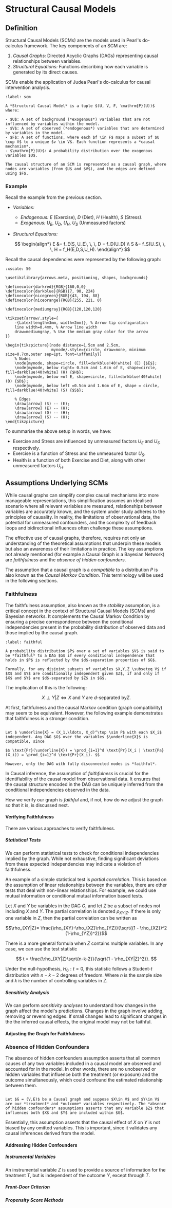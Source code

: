 # Structural Causal Models

## Definition

Structural Causal Models (SCMs) are the models used in Pearl's do-calculus framework. The key components of an SCM are:

1. *Causal Graphs:* Directed Acyclic Graphs (DAGs) representing causal relationships between variables.
2. *Structural Equations:* Functions describing how each variable is generated by its direct causes.

SCMs enable the application of Judea Pearl's do-calculus for causal intervention analysis.

```{prf:definition}
:label: scm

A *Structural Causal Model* is a tuple $(U, V, F, \mathrm{P}(U))$ where:

- $U$: A set of background (*exogenous*) variables that are not influenced by variables within the model.
- $V$: A set of observed (*endogenous*) variables that are determined by variables in the model.
- $F$: A set of functions, where each $f \in F$ maps a subset of $U \cup V$ to a unique $v \in V$. Each function represents a *causal mechanism*.
- $\mathrm{P}(U)$: A probability distribution over the exogenous variables $U$.

The causal structure of an SCM is represented as a causal graph, where nodes are variables (from $U$ and $V$), and the edges are defined using $F$.

```

### Example

Recall the example from the previous section.

- *Variables:*

  - *Endogenous:* $E$ (Exercise), $D$ (Diet), $H$ (Health), $S$ (Stress).
  - *Exogenous:* $U_E$, $U_D$, $U_H$, $U_S$ (Unmeasured factors)
- *Structural Equations:*

  $$
  \begin{align*}
      E &= f_E(S, U_E), \, \, D = f_D(U_D) \\
      S &= f_S(U_S), \, \, H = f_H(E,D,S,U_H).
  \end{align*}
  $$

Recall the causal dependencies were represented by the following graph:

```{tikz}
:xscale: 50

\usetikzlibrary{arrows.meta, positioning, shapes, backgrounds}

\definecolor{darkred}{RGB}{160,0,0}
\definecolor{darkblue}{RGB}{7, 90, 224}
\definecolor{nicegreen}{RGB}{43, 194, 88}
\definecolor{niceorange}{RGB}{255, 221, 0}

\definecolor{mediumgray}{RGB}{120,120,120}

\tikzset{arrow/.style={
    -{Latex[length=3mm, width=2mm]}, % Arrow tip configuration
    line width=0.4mm, % Arrow line width
    draw=mediumgray, % Use the medium gray color for the arrow
}}

\begin{tikzpicture}[node distance=1.5cm and 2.5cm, 
                    mynode/.style={circle, draw=none, minimum size=0.7cm,outer sep=1pt, font=\sffamily}]
    % Nodes
    \node[mynode, shape=circle, fill=darkblue!40!white] (E) {$E$};
    \node[mynode, below right= 0.5cm and 1.6cm of E, shape=circle, fill=darkblue!40!white] (H) {$H$};
    \node[mynode, below =of E, shape=circle, fill=darkblue!40!white] (D) {$D$};
    \node[mynode, below left =0.5cm and 1.6cm of E, shape = circle,  fill=darkblue!40!white] (S) {$S$};

    % Edges
    \draw[arrow] (S) -- (E);
    \draw[arrow] (E) -- (H);
    \draw[arrow] (D) -- (H);
    \draw[arrow] (S) -- (H);
\end{tikzpicture}

```

To summarise the above setup in words, we have:

- Exercise and Stress are influenced by unmeasured factors $U_E$ and $U_S$ respectively.
- Exercise is a function of Stress and the unmeasured factor $U_S$.
- Health is a function of both Exercise and Diet, along with other unmeasured factors $U_H$.

## Assumptions Underlying SCMs

While causal graphs can simplify complex causal mechanisms into more manageable representations, this simplification assumes an idealised scenario where all relevant variables are measured, relationships between variables are accurately known, and the system under study adheres to the principles of causality. In reality, the limitations of observational data, the potential for unmeasured confounders, and the complexity of feedback loops and bidirectional influences often challenge these assumptions.

The effective use of causal graphs, therefore, requires not only an understanding of the theoretical assumptions that underpin these models but also an awareness of their limitations in practice. The key assumptions not already mentioned (for example a Causal Graph is a Bayesian Network) are *faithfulness* and the *absence of hidden confounders*.

The assumption that a causal graph is a *compatible* to a distribution $P$ is also known as the *Causal Markov Condition*. This terminology will be used in the following sections.

### Faithfulness

The faithfulness assumption, also known as the *stability* assumption, is a critical concept in the context of Structural Causal Models (SCMs) and Bayesian networks. It complements the Causal Markov Condition by ensuring a precise correspondence between the conditional independencies present in the probability distribution of observed data and those implied by the causal graph.

```{prf:definition} Faithful
:label: faithful

A probability distribution $P$ over a set of variables $V$ is said to be *faithful* to a DAG $G$ if every conditional independence that holds in $P$ is reflected by the $d$-separation properties of $G$. 

Formally, for any disjoint subsets of variables $X,Y,Z \subseteq V$ if $X$ and $Y$ are conditionally independent given $Z$, if and only if $X$ and $Y$ are $d$-separated by $Z$ in $G$.

```

The implication of this is the following:

$$ X \perp Y | Z \iff X \text{ and } Y \text{ are $d$-separated by} Z. $$

At first, faithfulness and the causal Markov condition (graph compatibility) may seem to be equivalent. However, the following example demonstrates that faithfulness is a stronger condition.

```{prf:example} Faithfulness vs. Compatibility

Let $ \underline{X} = (X_1,\ldots, X_d)^\top \sim P$ with each $X_i$ independent. Any DAG $G$ over the variables $\underline{X}$ is compatible, since

$$ \text{Pr}(\underline{X}) = \prod_{i=1}^d \text{Pr}(X_i | \text{Pa}(X_i)) = \prod_{i=1}^d \text{Pr}(X_i). $$

However, only the DAG with fully disconnected nodes is *faithful*.

```

In Causal inference, the assumption of *faithfulness* is crucial for the identifiability of the causal model from observational data. It ensures that the causal structure encoded in the DAG can be uniquely inferred from the conditional independencies observed in the data.

How we verify our graph is *faithful* and, if not, how do we adjust the graph so that it is, is discussed next.

#### Verifying Faithfulness

There are various approaches to verify faithfulness.

##### Statistical Tests

We can perform statistical tests to check for conditional independencies implied by the graph. While not exhaustive, finding significant deviations from these expected independencies may indicate a violation of faithfulness.

An example of a simple statistical test is *partial correlation*. This is based on the assumption of linear relationships between the variables, there are other tests that deal with non-linear relationships. For example, we could use mutual information or conditional mutual information based tests. 

Let $X$ and $Y$ be variables in the DAG $G$, and let $Z$ be a subset of nodes not including $X$ and $Y$. The partial correlation is denoted $\rho_{XY|Z}$. If there is only one variable in $Z$, then the partial correlation can be written as

 $$\rho_{XY|Z}= \frac{\rho_{XY}-\rho_{XZ}\rho_{YZ}}{\sqrt{(1 - \rho_{XZ})^2 (1-\rho_{YZ})^2}}$$

There is a more general formula when $Z$ contains multiple variables. In any case, we can use the test statistic

$$ t = \frac{\rho_{XY|Z}\sqrt{n-k-2}}{\sqrt{1 - \rho_{XY|Z}^2}}. $$

Under the null-hypothesis, $H_0: t = 0$, this statistic follows a Student-$t$ distribution with $n-k-2$ degrees of freedom. Where $n$ is the sample size and $k$ is the number of controlling variables in $Z$.

##### Sensitivity Analysis

We can perform *sensitivity analyses* to understand how changes in the graph affect the model's predictions. Changes in the graph involve adding, removing or reversing edges. If small changes lead to significant changes in the the inferred causal effects, the original model may not be faithful.

#### Adjusting the Graph for Faithfulness

### Absence of Hidden Confounders

The absence of hidden confounders assumption asserts that all common causes of any two variables included in a causal model are observed and accounted for in the model. In other words, there are no unobserved or hidden variables that influence both the treatment (or exposure) and the outcome simultaneously, which could confound the estimated relationship between them.

```{prf:definition} Absence of Hidden Confounders

Let $G = (V,E)$ be a Causal graph and suppose $X\in V$ and $Y\in V$ are our *treatment* and *outcome* variables respectively. The *absence of hidden confounders* assumptions asserts that any variable $Z$ that influences both $X$ and $Y$ are included within $G$.

```

Essentially, this assumption asserts that the causal effect of $X$ on $Y$ is not biased by any omitted variables. This is important, since it validates any causal inferences derived from the model.

#### Addressing Hidden Confounders

##### Instrumental Variables

An instrumental variable $Z$ is used to provide a source of information for the treatment $T$, but is independent of the outcome $Y$, except through $T$. 

##### Front-Door Criterion

##### Propensity Score Methods




